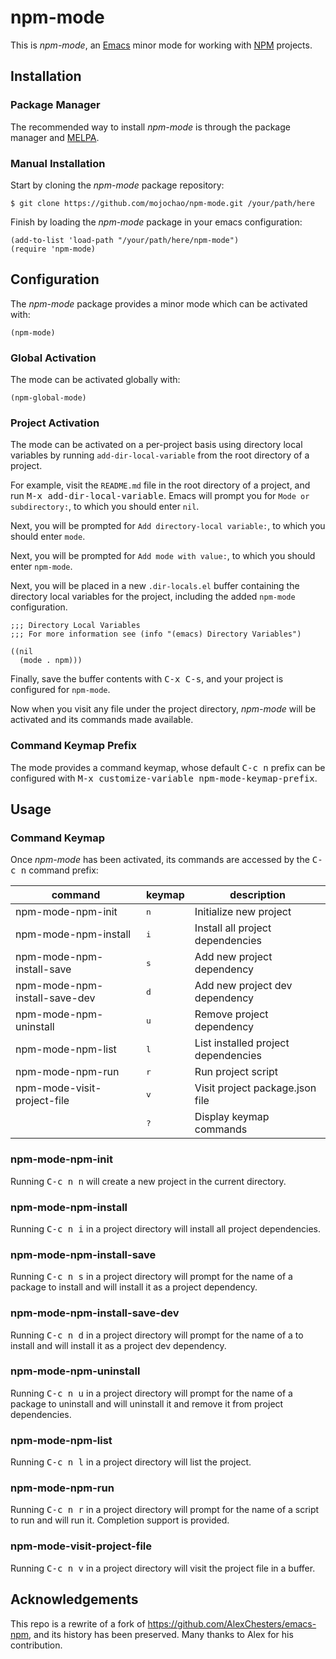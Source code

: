 # npm-mode

This is *npm-mode*, an [Emacs](https://www.gnu.org/software/emacs/)
minor mode for working with [NPM](https://www.npmjs.com/) projects.

## Installation

### Package Manager

The recommended way to install *npm-mode* is through the package
manager and [MELPA](https://github.com/milkypostman/melpa).

### Manual Installation

Start by cloning the *npm-mode* package repository:

`$ git clone https://github.com/mojochao/npm-mode.git /your/path/here`

Finish by loading the *npm-mode* package in your emacs configuration:

```
(add-to-list 'load-path "/your/path/here/npm-mode")
(require 'npm-mode)
```

## Configuration

The *npm-mode* package provides a minor mode which can be activated
with:

`(npm-mode)`

### Global Activation

The mode can be activated globally with:

`(npm-global-mode)`

### Project Activation

The mode can be activated on a per-project basis using directory local
variables by running `add-dir-local-variable` from the root directory
of a project.

For example, visit the `README.md` file in the root directory of a
project, and run <kbd>M-x add-dir-local-variable</kbd>.  Emacs will
prompt you for `Mode or subdirectory:`, to which you should enter
`nil`.

Next, you will be prompted for `Add directory-local variable:`, to
which you should enter `mode`.

Next, you will be prompted for `Add mode with value:`, to which you
should enter `npm-mode`.

Next, you will be placed in a new `.dir-locals.el` buffer containing
the directory local variables for the project, including the added
`npm-mode` configuration.

```
;;; Directory Local Variables
;;; For more information see (info "(emacs) Directory Variables")

((nil
  (mode . npm)))
```

Finally, save the buffer contents with <kbd>C-x C-s</kbd>, and your
project is configured for `npm-mode`.

Now when you visit any file under the project directory, *npm-mode*
will be activated and its commands made available.

### Command Keymap Prefix

The mode provides a command keymap, whose default <kbd>C-c n</kbd>
prefix can be configured with <kbd>M-x customize-variable
npm-mode-keymap-prefix</kbd>.

## Usage

### Command Keymap

Once *npm-mode* has been activated, its commands are accessed by the
<kbd>C-c n</kbd> command prefix:

| command                       | keymap       | description                         |
|-------------------------------|--------------|-------------------------------------|
| npm-mode-npm-init             | <kbd>n</kbd> | Initialize new project              |
| npm-mode-npm-install          | <kbd>i</kbd> | Install all project dependencies    |
| npm-mode-npm-install-save     | <kbd>s</kbd> | Add new project dependency          |
| npm-mode-npm-install-save-dev | <kbd>d</kbd> | Add new project dev dependency      |
| npm-mode-npm-uninstall        | <kbd>u</kbd> | Remove project dependency           |
| npm-mode-npm-list             | <kbd>l</kbd> | List installed project dependencies |
| npm-mode-npm-run              | <kbd>r</kbd> | Run project script                  |
| npm-mode-visit-project-file   | <kbd>v</kbd> | Visit project package.json file     |
|                               | <kbd>?</kbd> | Display keymap commands             |

### npm-mode-npm-init

Running <kbd>C-c n n</kbd> will create a new project in the current directory.

### npm-mode-npm-install

Running <kbd>C-c n i</kbd> in a project directory will install all project
dependencies.

### npm-mode-npm-install-save

Running <kbd>C-c n s</kbd> in a project directory will prompt for the name of a
package to install and will install it as a project dependency.

### npm-mode-npm-install-save-dev

Running <kbd>C-c n d</kbd> in a project directory will prompt for the name of a
to install and will install it as a project dev dependency.

### npm-mode-npm-uninstall

Running <kbd>C-c n u</kbd> in a project directory will prompt for the name of a
package to uninstall and will uninstall it and remove it from project dependencies.

### npm-mode-npm-list

Running <kbd>C-c n l</kbd> in a project directory will list the project.

### npm-mode-npm-run

Running <kbd>C-c n r</kbd> in a project directory will prompt for the name of a
script to run and will run it. Completion support is provided.

### npm-mode-visit-project-file

Running <kbd>C-c n v</kbd> in a project directory will visit the project file
in a buffer.

## Acknowledgements

This repo is a rewrite of a fork of https://github.com/AlexChesters/emacs-npm, 
and its history has been preserved.  Many thanks to Alex for his contribution.
